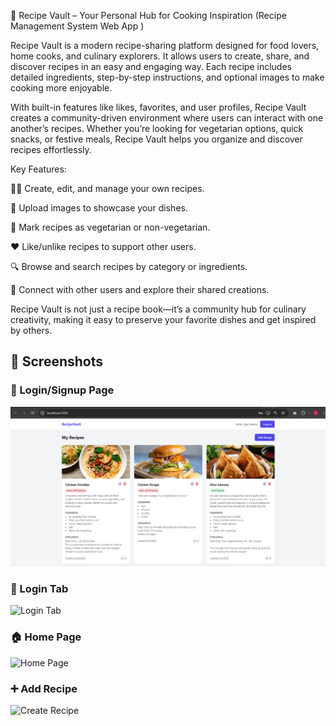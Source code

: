 📖 Recipe Vault – Your Personal Hub for Cooking Inspiration (Recipe Management System Web App )

Recipe Vault is a modern recipe-sharing platform designed for food lovers, home cooks, and culinary explorers. It allows users to create, share, and discover recipes in an easy and engaging way. Each recipe includes detailed ingredients, step-by-step instructions, and optional images to make cooking more enjoyable.

With built-in features like likes, favorites, and user profiles, Recipe Vault creates a community-driven environment where users can interact with one another’s recipes. Whether you’re looking for vegetarian options, quick snacks, or festive meals, Recipe Vault helps you organize and discover recipes effortlessly.

Key Features:

👨‍🍳 Create, edit, and manage your own recipes.

📸 Upload images to showcase your dishes.

🥗 Mark recipes as vegetarian or non-vegetarian.

❤️ Like/unlike recipes to support other users.

🔍 Browse and search recipes by category or ingredients.

👥 Connect with other users and explore their shared creations.

Recipe Vault is not just a recipe book—it’s a community hub for culinary creativity, making it easy to preserve your favorite dishes and get inspired by others.

## 📸 Screenshots

### 🔑 Login/Signup Page
![Login Page](screenshots/rs1.png)

### 🍴 Login Tab
![Login Tab](assets/rs3.png)

### 🏠 Home Page
![Home Page](assets/rs2.png)

### ➕ Add Recipe
![Create Recipe](assets/rs4.png)

